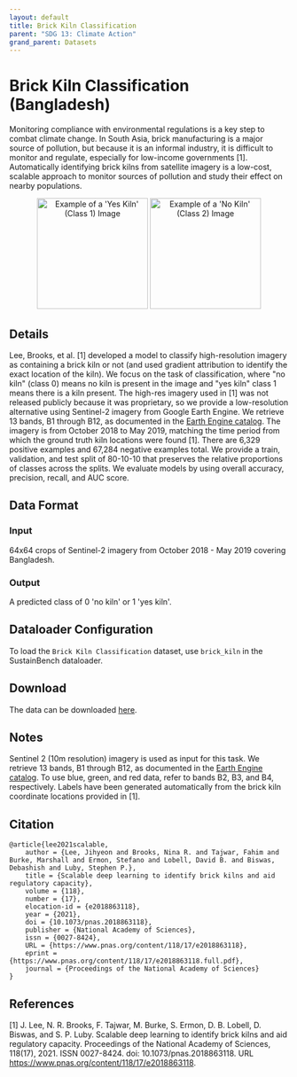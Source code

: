 ```yaml
---
layout: default
title: Brick Kiln Classification
parent: "SDG 13: Climate Action"
grand_parent: Datasets
---
```

# Brick Kiln Classification (Bangladesh)

Monitoring compliance with environmental regulations is a key step to combat climate change. In South Asia, brick manufacturing is a major source of pollution, but because it is an informal industry, it is difficult to monitor and regulate, especially for low-income governments [1]. Automatically identifying brick kilns from satellite imagery is a low-cost, scalable approach to monitor sources of pollution and study their effect on nearby populations.

<p style="text-align: center">
    <img src="{{ site.baseurl }}/assets/images/yeskiln.png" width="200" title="Example of a 'Yes Kiln' (Class 1) Image">
    <img src="{{ site.baseurl }}/assets/images/nokiln.png" width="200" title="Example of a 'No Kiln' (Class 2) Image">
</p>

## Details

Lee, Brooks, et al. [1] developed a model to classify high-resolution imagery as containing a brick kiln or not (and used gradient attribution to identify the exact location of the kiln). We focus on the task of classification, where "no kiln" (class 0) means no kiln is present in the image and "yes kiln" class 1 means there is a kiln present. The high-res imagery used in [1] was not released publicly because it was proprietary, so we provide a low-resolution alternative using Sentinel-2 imagery from Google Earth Engine. We retrieve 13 bands, B1 through B12, as documented in the [Earth Engine catalog](https://developers.google.com/earth-engine/datasets/catalog/COPERNICUS_S2_SR#bands). The imagery is from October 2018 to May 2019, matching the time period from which the ground truth kiln locations were found [1]. There are 6,329 positive examples and 67,284 negative examples total. We provide a train, validation, and test split of 80-10-10 that preserves the relative proportions of classes across the splits. We evaluate models by using overall accuracy, precision, recall, and AUC score.


## Data Format
### Input
64x64 crops of Sentinel-2 imagery from October 2018 - May 2019 covering Bangladesh.
### Output
A predicted class of 0 'no kiln' or 1 'yes kiln'.

## Dataloader Configuration
To load the ``Brick Kiln Classification`` dataset, use ``brick_kiln`` in the SustainBench dataloader.

## Download
The data can be downloaded [here](https://drive.google.com/drive/folders/1VvDQHTorD8sa6YJ6_Z9UoEFGu7QpR2dT).

## Notes

Sentinel 2 (10m resolution) imagery is used as input for this task. We retrieve 13 bands, B1 through B12, as documented in the [Earth Engine catalog](https://developers.google.com/earth-engine/datasets/catalog/COPERNICUS_S2_SR#bands). To use blue, green, and red data, refer to bands B2, B3, and B4, respectively. Labels have been generated automatically from the brick kiln coordinate locations provided in [1].

## Citation
```
@article{lee2021scalable,
	author = {Lee, Jihyeon and Brooks, Nina R. and Tajwar, Fahim and Burke, Marshall and Ermon, Stefano and Lobell, David B. and Biswas, Debashish and Luby, Stephen P.},
	title = {Scalable deep learning to identify brick kilns and aid regulatory capacity},
	volume = {118},
	number = {17},
	elocation-id = {e2018863118},
	year = {2021},
	doi = {10.1073/pnas.2018863118},
	publisher = {National Academy of Sciences},
	issn = {0027-8424},
	URL = {https://www.pnas.org/content/118/17/e2018863118},
	eprint = {https://www.pnas.org/content/118/17/e2018863118.full.pdf},
	journal = {Proceedings of the National Academy of Sciences}
}
```

## References
[1] J. Lee, N. R. Brooks, F. Tajwar, M. Burke, S. Ermon, D. B. Lobell, D. Biswas, and S. P. Luby. Scalable deep learning to identify brick kilns and aid regulatory capacity. Proceedings of the National Academy of Sciences, 118(17), 2021. ISSN 0027-8424. doi: 10.1073/pnas.2018863118.  URL https://www.pnas.org/content/118/17/e2018863118.

